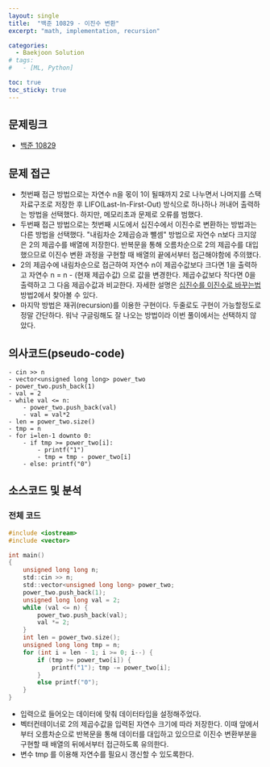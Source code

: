 ```yaml
---
layout: single
title:  "백준 10829 - 이진수 변환"
excerpt: "math, implementation, recursion"

categories:
  - Baekjoon Solution
# tags:
#   - [ML, Python]

toc: true
toc_sticky: true
---
```


## 문제링크

- [백준 10829](https://www.acmicpc.net/problem/10829)

## 문제 접근

- 첫번째 접근 방법으로는 자연수 n을 몫이 1이 될때까지 2로 나누면서 나머지를 스택 자료구조로 저장한 후 LIFO(Last-In-First-Out) 방식으로 하나하나 꺼내어 출력하는 방법을 선택했다. 하지만, 메모리초과 문제로 오류를 범했다.
- 두번째 접근 방법으로는 첫번째 시도에서 십진수에서 이진수로 변환하는 방법과는 다른 방법을 선택했다. "내림차순 2제곱승과 뺄셈" 방법으로 자연수 n보다 크지않은 2의 제곱수를 배열에 저장한다. 반복문을 통해 오름차순으로 2의 제곱수를 대입했으므로 이진수 변환 과정을 구현할 때 배열의 끝에서부터 접근해야함에 주의했다.
- 2의 제곱수에 내림차순으로 접근하여 자연수 n이 제곱수값보다 크다면 1을 출력하고 자연수 n = n - (현재 제곱수값) 으로 값을 변경한다. 제곱수값보다 작다면 0을 출력하고 그 다음 제곱수값과 비교한다. 자세한 설명은 [십진수를 이진수로 바꾸는법](https://ko.wikihow.com/%EC%8B%AD%EC%A7%84%EC%88%98%EB%A5%BC-%EC%9D%B4%EC%A7%84%EC%88%98%EB%A1%9C-%EB%B0%94%EA%BE%B8%EB%8A%94-%EB%B2%95) 방법2에서 찾아볼 수 있다.
- 마지막 방법은 재귀(recursion)를 이용한 구현이다. 두줄로도 구현이 가능할정도로 정말 간단하다. 워낙 구글링해도 잘 나오는 방법이라 이번 풀이에서는 선택하지 않았다. 

## 의사코드(pseudo-code)

```
- cin >> n
- vector<unsigned long long> power_two
- power_two.push_back(1)
- val = 2
- while val <= n:
	- power_two.push_back(val)
	- val = val*2
- len = power_two.size()
- tmp = n
- for i=len-1 downto 0:
	- if tmp >= power_two[i]:
		- printf("1")
		- tmp = tmp - power_two[i]
	- else: printf("0") 

```

## 소스코드 및 분석

### 전체 코드

```c
#include <iostream>
#include <vector>

int main()
{
	unsigned long long n;
	std::cin >> n;
	std::vector<unsigned long long> power_two;
	power_two.push_back(1);
	unsigned long long val = 2;
	while (val <= n) {
		power_two.push_back(val);
		val *= 2;
	}
	int len = power_two.size();
	unsigned long long tmp = n;
	for (int i = len - 1; i >= 0; i--) {
		if (tmp >= power_two[i]) {
			printf("1"); tmp -= power_two[i];
		}
		else printf("0");
	}
}
```

- 입력으로 들어오는 데이터에 맞춰 데이터타입을 설정해주었다.
- 벡터컨테이너로 2의 제곱수값을 입력된 자연수 크기에 따라 저장한다. 이때 앞에서부터 오름차순으로 반복문을 통해 데이터를 대입하고 있으므로 이진수 변환부분을 구현할 때 배열의 뒤에서부터 접근하도록 유의한다.
- 변수 tmp 를 이용해 자연수를 필요시 갱신할 수 있도록한다. 
